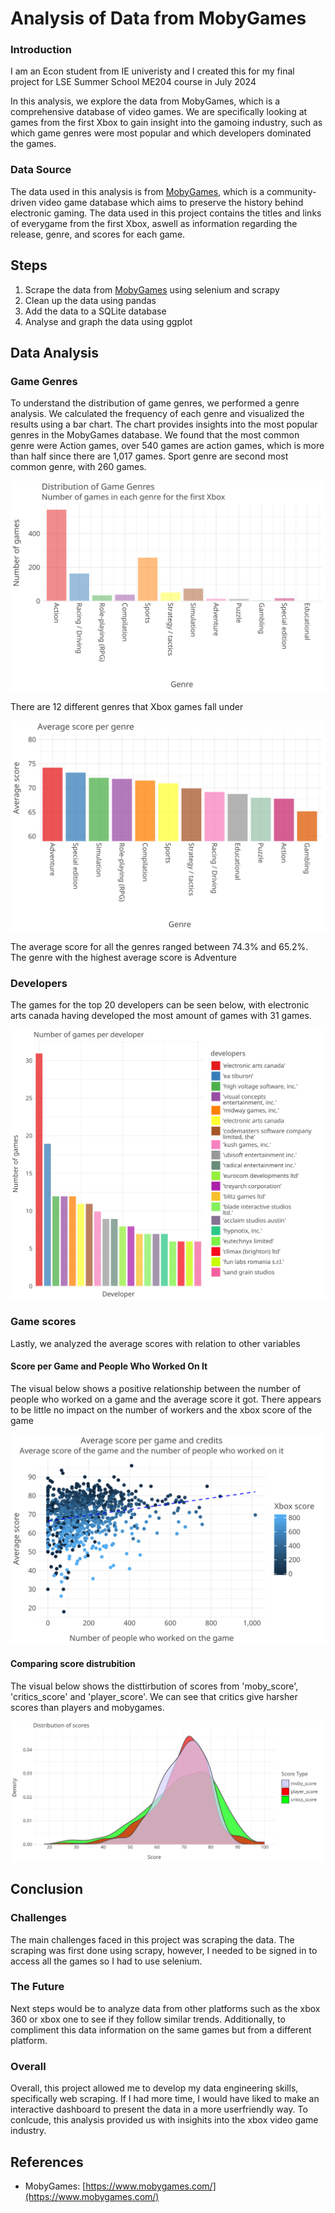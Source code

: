 # Analysis of Data from MobyGames

### Introduction

I am an Econ student from IE univeristy and I created this for my final project for LSE Summer School ME204 course in July 2024

In this analysis, we explore the data from MobyGames, which is a comprehensive database of video games. We are specifically looking at games from the first Xbox to gain insight into the gamoing industry, such as which game genres were most popular and which developers dominated the games.

### Data Source

The data used in this analysis is from [MobyGames](https://www.mobygames.com/), which is a community-driven video game database which aims to preserve the history behind electronic gaming. The data used in this project contains the titles and links of everygame from the first Xbox, aswell as information regarding the release, genre, and scores for each game.

## Steps
1) Scrape the data from [MobyGames](https://www.mobygames.com/) using selenium and scrapy
2) Clean up the data using pandas
3) Add the data to a SQLite database
4) Analyse and graph the data using ggplot

## Data Analysis

### Game Genres

To understand the distribution of game genres, we performed a genre analysis. We calculated the frequency of each genre and visualized the results using a bar chart. The chart provides insights into the most popular genres in the MobyGames database. We found that the most common genre were Action games, over 540 games are action games, which is more than half since there are 1,017 games. Sport genre are second most common genre, with 260 games.

![Genre Distribtion](figures/genre_distribution.svg)


There are 12 different genres that Xbox games fall under

![Average Sore per Genre](figures/average_score_per_genre.svg)

The average score for all the genres ranged between 74.3% and 65.2%. The genre with the highest average score is Adventure

### Developers

The games for the top 20 developers can be seen below, with electronic arts canada having developed the most amount of games with 31 games.

![Games From Each Developer](figures/games_per_developer.svg)

### Game scores

Lastly, we analyzed the average scores with relation to other variables

#### Score per Game and People Who Worked On It

The visual below shows a positive relationship between the number of people who worked on a game and the average score it got. There appears to be little no impact on the number of workers and the xbox score of the game  

![Average Score per Game and The Amount of People Who Worked On It](figures/score_per_game_and_workers.svg)

#### Comparing score distrubition

The visual below shows the disttirbution of scores from 'moby_score', 'critics_score' and 'player_score'. We can see that critics give harsher scores than players and mobygames.

![Score Distribution](figures/score_distribution.svg)


## Conclusion

### Challenges
The main challenges faced in this project was scraping the data. The scraping was first done using scrapy, however, I needed to be signed in to access all the games so I had to use selenium. 


### The Future
Next steps would be to analyze data from other platforms such as the xbox 360 or xbox one to see if they follow similar trends. Additionally, to compliment this data information on the same games but from a different platform. 

### Overall
Overall, this project allowed me to develop my data engineering skills, specifically web scraping. If I had more time, I would have liked to make an interactive dashboard to present the data in a more userfriendly way. To conlcude, this analysis provided us with insighits into the xbox video game industry. 

## References

- MobyGames: [https://www.mobygames.com/](https://www.mobygames.com/)
